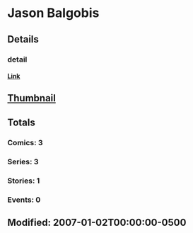 # Jason  Balgobis 
## Details
### detail
#### [Link](http://marvel.com/comics/creators/3878/jason_balgobis?utm_campaign=apiRef&utm_source=225578a89fc76f3d20fbffda5d17a88d)
## [Thumbnail](http://i.annihil.us/u/prod/marvel/i/mg/b/40/image_not_available.jpg)
## Totals
### Comics: 3
### Series: 3
### Stories: 1
### Events: 0
## Modified: 2007-01-02T00:00:00-0500